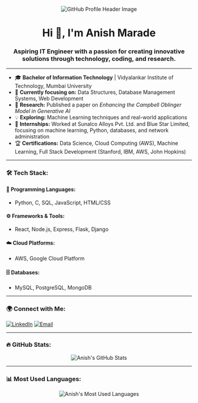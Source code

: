 <!-- Header Image -->
<p align="center">
  <img src="https://files.oaiusercontent.com/file-d2BeNEFlKpGILX6TxjmM9Zfz?se=2024-08-26T15%3A15%3A29Z&sp=r&sv=2024-08-04&sr=b&rscc=max-age%3D604800%2C%20immutable%2C%20private&rscd=attachment%3B%20filename%3D742061c3-c197-412f-9fd3-80d6edad5bd1.webp&sig=u37%2B2IJatL0tIon4gTCQVMGxPqXir/6SF2mOcszHPJg%3D" alt="GitHub Profile Header Image">
</p>

<h1 align="center">Hi 👋, I'm Anish Marade</h1>
<h3 align="center">Aspiring IT Engineer with a passion for creating innovative solutions through technology, coding, and research.</h3>

---

- 🎓 **Bachelor of Information Technology** | Vidyalankar Institute of Technology, Mumbai University
- 🚀 **Currently focusing on:** Data Structures, Database Management Systems, Web Development
- 📖 **Research:** Published a paper on *Enhancing the Campbell Oblinger Model in Generative AI*
- 💡 **Exploring:** Machine Learning techniques and real-world applications
- 🔭 **Internships:** Worked at Sunalco Alloys Pvt. Ltd. and Blue Star Limited, focusing on machine learning, Python, databases, and network administration
- 🏆 **Certifications:** Data Science, Cloud Computing (AWS), Machine Learning, Full Stack Development (Stanford, IBM, AWS, John Hopkins)

---

### 🛠️ Tech Stack:

#### 🚀 Programming Languages:
- Python, C, SQL, JavaScript, HTML/CSS

#### ⚙️ Frameworks & Tools:
- React, Node.js, Express, Flask, Django

#### ☁️ Cloud Platforms:
- AWS, Google Cloud Platform

#### 🗄️ Databases:
- MySQL, PostgreSQL, MongoDB

---

### 🌍 Connect with Me:

[![LinkedIn](https://img.shields.io/badge/-LinkedIn-blue?style=flat-square&logo=Linkedin&logoColor=white&link=https://www.linkedin.com/in/anish-marade-33524b286/)](https://www.linkedin.com/in/anish-marade-33524b286/)
[![Email](https://img.shields.io/badge/Email-D14836?style=flat-square&logo=gmail&logoColor=white&link=mailto:anishmarade3364@gmail.com)](mailto:anishmarade3364@gmail.com)

---

### 🔥 GitHub Stats:
<p align="center">
  <img src="https://github-readme-stats.vercel.app/api?username=your-github-username&show_icons=true&theme=radical" alt="Anish's GitHub Stats" />
</p>

---

### 📊 Most Used Languages:
<p align="center">
  <img src="https://github-readme-stats.vercel.app/api/top-langs/?username=your-github-username&layout=compact&theme=radical" alt="Anish's Most Used Languages" />
</p>
